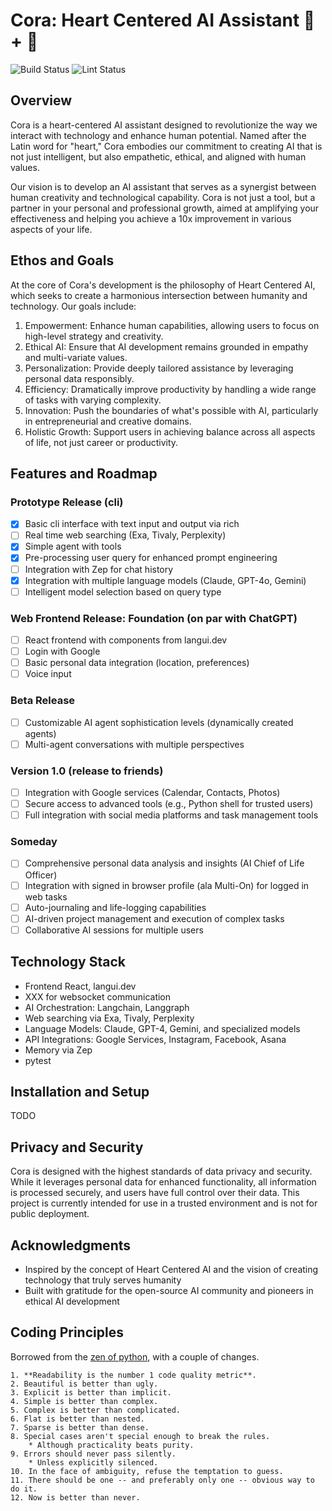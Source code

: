 # Cora: Heart Centered AI Assistant 🤖 + 💙

![Build Status](https://github.com/TechNickAI/cora/actions/workflows/build.yml/badge.svg)
![Lint Status](https://github.com/TechNickAI/cora/actions/workflows/linter.yml/badge.svg)

## Overview

Cora is a heart-centered AI assistant designed to revolutionize the way we interact with technology and enhance human potential. Named after the Latin word for "heart," Cora embodies our commitment to creating AI that is not just intelligent, but also empathetic, ethical, and aligned with human values.

Our vision is to develop an AI assistant that serves as a synergist between human creativity and technological capability. Cora is not just a tool, but a partner in your personal and professional growth, aimed at amplifying your effectiveness and helping you achieve a 10x improvement in various aspects of your life.

## Ethos and Goals

At the core of Cora's development is the philosophy of Heart Centered AI, which seeks to create a harmonious intersection between humanity and technology. Our goals include:

1. Empowerment: Enhance human capabilities, allowing users to focus on high-level strategy and creativity.
2. Ethical AI: Ensure that AI development remains grounded in empathy and multi-variate values.
3. Personalization: Provide deeply tailored assistance by leveraging personal data responsibly.
4. Efficiency: Dramatically improve productivity by handling a wide range of tasks with varying complexity.
5. Innovation: Push the boundaries of what's possible with AI, particularly in entrepreneurial and creative domains.
6. Holistic Growth: Support users in achieving balance across all aspects of life, not just career or productivity.

## Features and Roadmap

### Prototype Release (cli)

- [x] Basic cli interface with text input and output via rich
- [ ] Real time web searching (Exa, Tivaly, Perplexity)
- [x] Simple agent with tools
- [x] Pre-processing user query for enhanced prompt engineering
- [ ] Integration with Zep for chat history
- [x] Integration with multiple language models (Claude, GPT-4o, Gemini)
- [ ] Intelligent model selection based on query type

### Web Frontend Release: Foundation (on par with ChatGPT)

- [ ] React frontend with components from langui.dev
- [ ] Login with Google
- [ ] Basic personal data integration (location, preferences)
- [ ] Voice input

### Beta Release

- [ ] Customizable AI agent sophistication levels (dynamically created agents)
- [ ] Multi-agent conversations with multiple perspectives

### Version 1.0 (release to friends)

- [ ] Integration with Google services (Calendar, Contacts, Photos)
- [ ] Secure access to advanced tools (e.g., Python shell for trusted users)
- [ ] Full integration with social media platforms and task management tools

### Someday

- [ ] Comprehensive personal data analysis and insights (AI Chief of Life Officer)
- [ ] Integration with signed in browser profile (ala Multi-On) for logged in web tasks
- [ ] Auto-journaling and life-logging capabilities
- [ ] AI-driven project management and execution of complex tasks
- [ ] Collaborative AI sessions for multiple users

## Technology Stack

- Frontend React, langui.dev
- XXX for websocket communication
- AI Orchestration: Langchain, Langgraph
- Web searching via Exa, Tivaly, Perplexity
- Language Models: Claude, GPT-4, Gemini, and specialized models
- API Integrations: Google Services, Instagram, Facebook, Asana
- Memory via Zep
- pytest

## Installation and Setup

TODO

## Privacy and Security

Cora is designed with the highest standards of data privacy and security. While it leverages personal data for enhanced functionality, all information is processed securely, and users have full control over their data. This project is currently intended for use in a trusted environment and is not for public deployment.

## Acknowledgments

- Inspired by the concept of Heart Centered AI and the vision of creating technology that truly serves humanity
- Built with gratitude for the open-source AI community and pioneers in ethical AI development

## Coding Principles

Borrowed from the [zen of python](http://c2.com/cgi/wiki?PythonPhilosophy), with a couple of changes.

```text
1. **Readability is the number 1 code quality metric**.
2. Beautiful is better than ugly.
3. Explicit is better than implicit.
4. Simple is better than complex.
5. Complex is better than complicated.
6. Flat is better than nested.
7. Sparse is better than dense.
8. Special cases aren't special enough to break the rules.
    * Although practicality beats purity.
9. Errors should never pass silently.
    * Unless explicitly silenced.
10. In the face of ambiguity, refuse the temptation to guess.
11. There should be one -- and preferably only one -- obvious way to do it.
12. Now is better than never.
```
